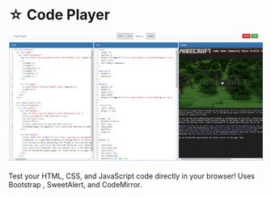 # ☆ Code Player

![Screenshot](screenshot.png "Screenshot")

Test your HTML, CSS, and JavaScript code directly in your browser! Uses Bootstrap , SweetAlert, and CodeMirror.